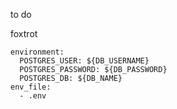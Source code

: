 to do

foxtrot

    environment:
      POSTGRES_USER: ${DB_USERNAME}
      POSTGRES_PASSWORD: ${DB_PASSWORD}
      POSTGRES_DB: ${DB_NAME}
    env_file:
      - .env